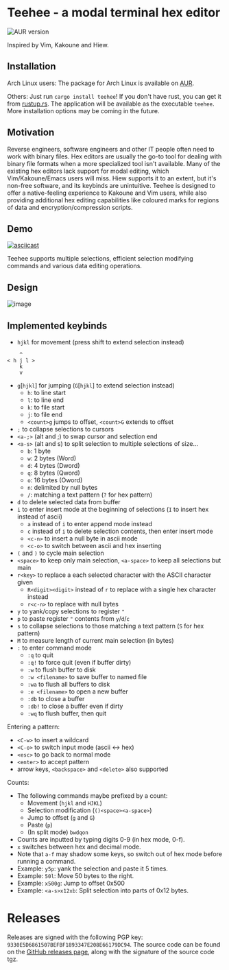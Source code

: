 # Teehee - a modal terminal hex editor

![AUR version](https://img.shields.io/aur/version/teehee)

Inspired by Vim, Kakoune and Hiew.

## Installation
Arch Linux users: The package for Arch Linux is available on [AUR](https://aur.archlinux.org/packages/teehee/).

Others: Just run `cargo install teehee`! If you don't have rust, you can get it from [rustup.rs](https://rustup.rs).
The application will be available as the executable `teehee`. More installation options may be coming in the future.

## Motivation

Reverse engineers, software engineers and other IT people often need to work with binary files. Hex editors are usually the go-to tool for dealing with binary file formats when a more specialized tool isn't available. Many of the existing hex editors lack support for modal editing, which Vim/Kakoune/Emacs users will miss. Hiew supports it to an extent, but it's non-free software, and its keybinds are unintuitive. Teehee is designed to offer a native-feeling experience to Kakoune and Vim users, while also providing additional hex editing capabilities like coloured marks for regions of data and encryption/compression scripts.

## Demo

[![asciicast](https://asciinema.org/a/349728.svg)](https://asciinema.org/a/349728)

Teehee supports multiple selections, efficient selection modifying commands and various data editing operations.

## Design

![image](https://user-images.githubusercontent.com/6651822/87162730-010efe00-c2cf-11ea-8a0e-f90fbd209cec.png)

## Implemented keybinds
* `hjkl` for movement (press shift to extend selection instead)
```
    ^
< h j l >
    k
    v
```
* `g`[`hjkl`] for jumping (`G`[`hjkl`] to extend selection instead)
    * `h`: to line start
    * `l`: to line end
    * `k`: to file start
    * `j`: to file end
    * `<count>g` jumps to offset, `<count>G` extends to offset
* `;` to collapse selections to cursors
* `<a-;>` (alt and ;) to swap cursor and selection end
* `<a-s>` (alt and s) to split selection to multiple selections of size...
    * `b`: 1 byte
    * `w`: 2 bytes (Word)
    * `d`: 4 bytes (Dword)
    * `q`: 8 bytes (Qword)
    * `o`: 16 bytes (Oword)
    * `n`: delimited by null bytes
    * `/`: matching a text pattern (`?` for hex pattern)
* `d` to delete selected data from buffer
* `i` to enter insert mode at the beginning of selections (`I` to insert hex instead of ascii)
    * `a` instead of `i` to enter append mode instead
    * `c` instead of `i` to delete selection contents, then enter insert mode
    * `<c-n>` to insert a null byte in ascii mode
    * `<c-o>` to switch between ascii and hex inserting
* `(` and `)` to cycle main selection
* `<space>` to keep only main selection, `<a-space>` to keep all selections but main
* `r<key>` to replace a each selected character with the ASCII character given
    * `R<digit><digit>` instead of `r` to replace with a single hex character instead
    * `r<c-n>` to replace with null bytes
* `y` to yank/copy selections to register `"`
* `p` to paste register `"` contents from `y`/`d`/`c`
* `s` to collapse selections to those matching a text pattern (`S` for hex pattern)
* `M` to measure length of current main selection (in bytes)
* `:` to enter command mode
	* `:q` to quit
	* `:q!` to force quit (even if buffer dirty)
	* `:w` to flush buffer to disk
	* `:w <filename>` to save buffer to named file
	* `:wa` to flush all buffers to disk
	* `:e <filename>` to open a new buffer
	* `:db` to close a buffer
	* `:db!` to close a buffer even if dirty
	* `:wq` to flush buffer, then quit

Entering a pattern:

* `<C-w>` to insert a wildcard
* `<C-o>` to switch input mode (ascii <-> hex)
* `<esc>` to go back to normal mode
* `<enter>` to accept pattern
* arrow keys, `<backspace>` and `<delete>` also supported

Counts:
* The following commands maybe prefixed by a count:
    * Movement (`hjkl` and `HJKL`)
    * Selection modification (`()<space><a-space>`)
    * Jump to offset (`g` and `G`)
    * Paste (`p`)
    * (In split mode) `bwdqon`
* Counts are inputted by typing digits 0-9 (in hex mode, 0-f).
* `x` switches between hex and decimal mode.
* Note that `a-f` may shadow some keys, so switch out of hex mode before running
a command.
* Example: `y5p`: yank the selection and paste it 5 times.
* Example: `50l`: Move 50 bytes to the right.
* Example: `x500g`: Jump to offset 0x500
* Example: `<a-s>x12xb`: Split selection into parts of 0x12 bytes.

# Releases
Releases are signed with the following PGP key:
`9330E5D6861507BEFBF1893347E208E66179DC94`. The source code can be found on
the [GitHub releases page](https://github.com/Gskartwii/teehee/releases), along
with the signature of the source code tgz.
